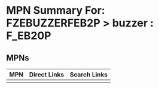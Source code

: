 



# MPN Summary For: FZEBUZZERFEB2P > buzzer : F_EB20P

## MPNs
  

|MPN|Direct Links|Search Links|
| :--- | :--- | :--- |
||||
